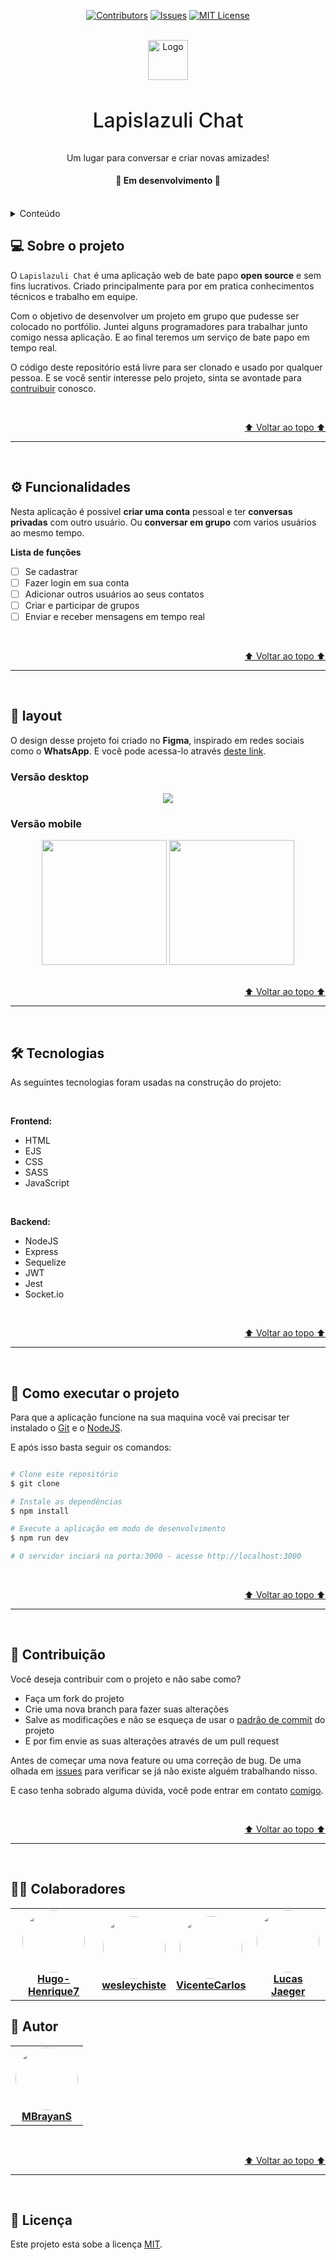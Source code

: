 <div id="topo" align="center">

[![Contributors][contributors-shield]][contributors-url]
[![Issues][issues-shield]][issues-url]
[![MIT License][license-shield]][license-url]

</div>

<br>

<div align="center">
  <a href="https://github.com/MBrayanS/lapislazuli-chat">
    <img src="images/logo.png" alt="Logo" width="64">
  </a>

  <h3 style="font-size: 32px; font-weight: 500">Lapislazuli Chat</h3>
  <p> Um lugar para conversar e criar novas amizades! </p>

  <h4> 🚧 Em desenvolvimento 🚧 </h4>

</div> 

<br>

<details>
    <summary>Conteúdo</summary>
    <br>
    <ul>
        <li> <a href='#-sobre-o-projeto'>Sobre</a> </li>
        <li> <a href='#-layout'>Layout</a> </li>
        <li> <a href='#-funcionalidades'>Funcionalidades</a> </li>
        <li> <a href='#-tecnologias'>Tecnologias</a> </li>
        <li> <a href='#-como-executar-o-projeto'>Como executar</a> </li>
        <li> <a href='#-contribuição'>Contribuição</a> </li>
        <li> <a href='#-colaboradores'>Colaboradores</a> </li>
        <li> <a href='#-autor'>Autor</a> </li>
        <li> <a href='#-licença'>Licença</a> </li>
    </ul>
</details>

## 💻 Sobre o projeto

O `Lapislazuli Chat` é uma aplicação web de bate papo **open source** e sem fins lucrativos. Criado principalmente para por em pratica conhecimentos técnicos e trabalho em equipe. 

Com o objetivo de desenvolver um projeto em grupo que pudesse ser colocado no portfólio. Juntei alguns programadores para trabalhar junto comigo nessa aplicação. E ao final teremos um serviço de bate papo em tempo real.

O código deste repositório está livre para ser clonado e usado por qualquer pessoa. E se você sentir interesse pelo projeto, sinta se avontade para [contruibuir](#-contribuição) conosco. 

<br>

<p align="right"> <a href="#topo">⬆️ Voltar ao topo ⬆️ </a> </p>

***

<br>

## ⚙ Funcionalidades

 Nesta aplicação é possivel **criar uma conta** pessoal e ter **conversas privadas** com outro usuário. Ou **conversar em grupo** com varios usuários ao mesmo tempo.

**Lista de funções** 

 - [ ] Se cadastrar
 - [ ] Fazer login em sua conta
 - [ ] Adicionar outros usuários ao seus contatos
 - [ ] Criar e participar de grupos
 - [ ] Enviar e receber mensagens em tempo real

<br>

<p align="right"> <a href="#topo">⬆️ Voltar ao topo ⬆️ </a> </p>

***

<br>

## 🎨 layout

O design desse projeto foi criado no **Figma**, inspirado em redes sociais como o **WhatsApp**. E você pode acessa-lo através [deste link][figma-design-url].

### Versão desktop

<div align="center">
  <img src="./images/Screenshot-desktop.png">
</div>

### Versão mobile

<div align="center">
  <img width="200px" src="./images/Screenshot-mobile-01.png">
  <img width="200px" src="./images/Screenshot-mobile-02.png">
</div>

<br>

<p align="right"> <a href="#topo">⬆️ Voltar ao topo ⬆️ </a> </p>

***

<br>

## 🛠 Tecnologias

As seguintes tecnologias foram usadas na construção do projeto:

<br>

**Frontend:** 
- HTML 
- EJS
- CSS
- SASS
- JavaScript

<br>

**Backend:**
- NodeJS
- Express
- Sequelize
- JWT
- Jest
- Socket.io

<br>

<p align="right"> <a href="#topo">⬆️ Voltar ao topo ⬆️ </a> </p>

***

<br>

## 🚀 Como executar o projeto

Para que a aplicação funcione na sua maquina você vai precisar ter instalado o [Git][git-url] e o [NodeJS][node-url].

E após isso basta seguir os comandos:

```bash

# Clone este repositório
$ git clone 

# Instale as dependências
$ npm install

# Execute a aplicação em modo de desenvolvimento
$ npm run dev

# O servidor inciará na porta:3000 - acesse http://localhost:3000 

```

<br>

<p align="right"> <a href="#topo">⬆️ Voltar ao topo ⬆️ </a> </p>

***

<br>

## 🌠 Contribuição

Você deseja contribuir com o projeto e não sabe como?

- Faça um fork do projeto
- Crie uma nova branch para fazer suas alterações
- Salve as modificações e não se esqueça de usar o [padrão de commit][padrao-de-commit-url] do projeto
- E por fim envie as suas alterações através de um pull request

Antes de começar uma nova feature ou uma correção de bug. De uma olhada em [issues][issues-url] para verificar se já não existe alguém trabalhando nisso. 

E caso tenha sobrado alguma dúvida, você pode entrar em contato [comigo](https://github.com/MBrayanS).

<br>

<p align="right"> <a href="#topo">⬆️ Voltar ao topo ⬆️ </a> </p>

***

<br>

## 👨‍💻 Colaboradores

<table>
  <tr>
    <td align="center"> <a href="https://github.com/Hugo-Henrique7"> <img style="border-radius: 50%;" src="https://avatars.githubusercontent.com/u/118087594?v=4" width="100px;"/> <br> <b> Hugo-Henrique7 </b> </a> </td>
    <td align="center"> <a href="https://github.com/wesleychiste"> <img style="border-radius: 50%;" src="https://avatars.githubusercontent.com/u/76197169?v=4" width="100px;"/> <br> <b> wesleychiste </b> </a> </td>
    <td align="center"> <a href="https://github.com/vicentecarlos"> <img style="border-radius: 50%;" src="https://avatars.githubusercontent.com/u/81314892?v=4" width="100px;"/> <br> <b> VicenteCarlos </b> </a> </td>
    <td align="center"> <a href="https://github.com/jaeger-lucas"> <img style="border-radius: 50%;" src="https://avatars.githubusercontent.com/u/38478795?v=4" width="100px;"/> <br> <b> Lucas Jaeger </b> </a> </td>
  </tr>
</table>


## 👷 Autor

<table>
  <td align="center">
    <a href="https://github.com/MBrayanS">
      <img style="border-radius: 50%;" src="https://avatars.githubusercontent.com/u/116113377?v=4" width="100px;"/>
      <br>
      <b> MBrayanS </b>
    </a>
  </td>
</table>

<br>

<p align="right"> <a href="#topo">⬆️ Voltar ao topo ⬆️ </a> </p>

***

<br>

## 📝 Licença

Este projeto esta sobe a licença [MIT][license-url].

<!-- Links de estilo de referência -->
<!--
    Estou usando "reference style" para deixar o arquivo mais legivel.
    https://www.markdownguide.org/basic-syntax/#reference-style-links
-->

[contributors-url]: https://github.com/MBrayanS/lapislazuli-chat/graphs/contributors
[issues-url]: https://github.com/MBrayanS/lapislazuli-chat/issues
[license-url]: https://github.com/MBrayanS/lapislazuli-chat/blob/main/LICENSE
[figma-design-url]: https://www.figma.com/file/JWdnEMvHKpvcCBL1gNjC5a/lapislazuli-chat?type=design&node-id=402-399&mode=design&t=Q1ppBLZIahbfiUmS-0
[git-url]: https://git-scm.com
[node-url]: https://nodejs.org/en
[padrao-de-commit-url]: https://github.com/MBrayanS/lapislazuli-chat/blob/main/docs/padrao-de-commit.md

[contributors-shield]: https://img.shields.io/github/contributors/MBrayanS/lapislazuli-chat.svg.svg?style=for-the-badge
[issues-shield]: https://img.shields.io/github/issues/MBrayanS/lapislazuli-chat.svg?style=for-the-badge
[license-shield]: https://img.shields.io/github/license/MBrayanS/lapislazuli-chat.svg.svg?style=for-the-badge
